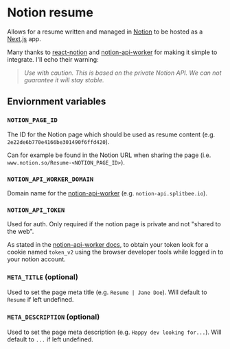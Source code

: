 # Notion resume

Allows for a resume written and managed in [Notion](https://www.notion.so/) to be hosted as a [Next.js](https://nextjs.org/) app.

Many thanks to [react-notion](https://github.com/splitbee/react-notion/) and [notion-api-worker](https://github.com/splitbee/notion-api-worker/) for making it simple to integrate. I'll echo their warning:

> _Use with caution. This is based on the private Notion API. We can not guarantee it will stay stable._

## Enviornment variables

### `NOTION_PAGE_ID`

The ID for the Notion page which should be used as resume content (e.g. `2e22de6b770e4166be301490f6ffd420`).

Can for example be found in the Notion URL when sharing the page (i.e. `www.notion.so/Resume-<NOTION_PAGE_ID>`).

### `NOTION_API_WORKER_DOMAIN`

Domain name for the [notion-api-worker](https://github.com/splitbee/notion-api-worker/) (e.g. `notion-api.splitbee.io`).

### `NOTION_API_TOKEN`

Used for auth. Only required if the notion page is private and not "shared to the web".

As stated in the [notion-api-worker docs](https://github.com/splitbee/notion-api-worker/#receiving-the-token), to obtain your token look for a cookie named `token_v2` using the browser developer tools while logged in to your notion account.

### `META_TITLE` (optional)

Used to set the page meta title (e.g. `Resume | Jane Doe`). Will default to `Resume` if left undefined.

### `META_DESCRIPTION` (optional)

Used to set the page meta description (e.g. `Happy dev looking for...`). Will default to `...` if left undefined.
